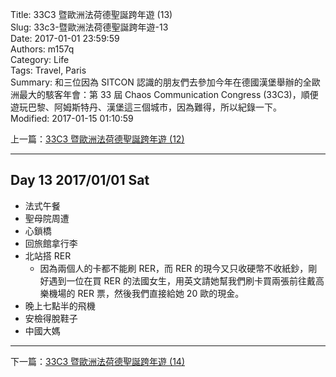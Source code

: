 Title: 33C3 暨歐洲法荷德聖誕跨年遊 (13)  
Slug: 33c3-暨歐洲法荷德聖誕跨年遊-13  
Date: 2017-01-01 23:59:59  
Authors: m157q  
Category: Life  
Tags: Travel, Paris  
Summary: 和三位因為 SITCON 認識的朋友們去參加今年在德國漢堡舉辦的全歐洲最大的駭客年會：第 33 屆 Chaos Communication Congress (33C3)，順便遊玩巴黎、阿姆斯特丹、漢堡這三個城市，因為難得，所以紀錄一下。  
Modified: 2017-01-15 01:10:59  
  
  
上一篇：[33C3 暨歐洲法荷德聖誕跨年遊 (12)](/posts/2016/12/31/33c3-暨歐洲法荷德聖誕跨年遊-12)  
  
---  
  
## Day 13 2017/01/01 Sat  
  
+ 法式午餐  
+ 聖母院周遭  
+ 心鎖橋  
+ 回旅館拿行李  
+ 北站搭 RER  
    + 因為兩個人的卡都不能刷 RER，而 RER 的現今又只收硬幣不收紙鈔，剛好遇到一位在買 RER 的法國女生，用英文請她幫我們刷卡買兩張前往戴高樂機場的 RER 票，然後我們直接給她 20 歐的現金。  
+ 晚上七點半的飛機  
+ 安檢得脫鞋子  
+ 中國大媽  
  
---  
  
下一篇：[33C3 暨歐洲法荷德聖誕跨年遊 (14)](/posts/2017/01/02/33c3-暨歐洲法荷德聖誕跨年遊-14)  
